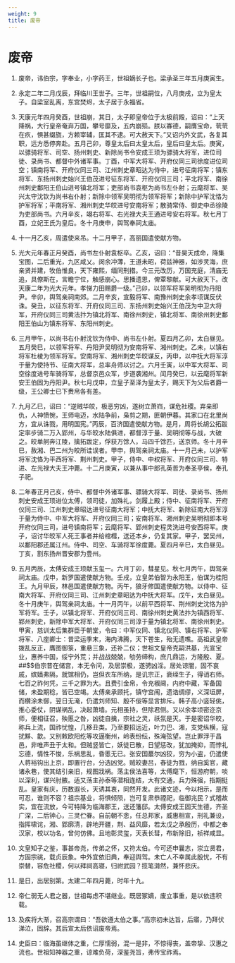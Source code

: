 ```yaml
---
weight: 9
title: 废帝
---
```


# 废帝

1. <span id="废帝-1"></span>
废帝，讳伯宗，字奉业，小字药王，世祖嫡长子也。梁承圣三年五月庚寅生。

2. <span id="废帝-2"></span>
永定二年二月戊辰，拜临川王世子。三年，世祖嗣位，八月庚戌，立为皇太子。自梁室乱离，东宫焚烬，太子居于永福省。

3. <span id="废帝-3"></span>
天康元年四月癸酉，世祖崩，其日，太子即皇帝位于太极前殿，诏曰：“上天降祸，大行皇帝奄弃万国，攀号靡及，五内崩殒。朕以寡德，嗣膺宝命，茕茕在疚，惧甚缀旒，方赖宰辅，匡其不逮。可大赦天下。”又诏内外文武，各复其职，远方悉停奔赴。五月己卯，尊皇太后曰太皇太后，皇后曰皇太后。庚寅，以骠骑将军、司空、扬州刺史、新除尚书令安成王顼为骠骑大将军，进位司徒、录尚书、都督中外诸军事。丁酉，中军大将军、开府仪同三司徐度进位司空；镇南将军、开府仪同三司、江州刺史章昭达为侍中，进号征南将军；镇东将军、东扬州刺史始兴王伯茂进号征东将军、开府仪同三司；平北将军、南徐州刺史鄱阳王伯山进号镇北将军；吏部尚书袁枢为尚书左仆射；云麾将军、吴兴太守沈钦为尚书右仆射；新除中领军吴明彻为领军将军；新除中护军沈恪为护军将军；平南将军、湘州刺史华皎进号安南将军；散骑常侍、御史中丞徐陵为吏部尚书。六月辛亥，翊右将军、右光禄大夫王通进号安右将军。秋七月丁酉，立妃王氏为皇后。冬十月庚申，舆驾奉祠太庙。

4. <span id="废帝-4"></span>
十一月乙亥，周遣使来吊。十二月甲子，高丽国遣使献方物。

5. <span id="废帝-5"></span>
光大元年春正月癸酉，尚书左仆射袁枢卒。乙亥，诏曰：“昔昊天成命，降集宝图，二后重光，九区咸乂。闵余冲薄，王道未昭，荷兹神器，如涉灵海，庶亲贤并建，牧伯惟良，天下雍熙，缅同刑措。今三元改历，万国充庭，清庙无追，具僚斯在，言瞻宁位，触感崩心。思播遗恩，俾覃黎献。可大赦天下。改天康二年为光大元年。孝悌力田赐爵一级。”己卯，以领军将军吴明彻为丹阳尹。辛卯，舆驾亲祠南郊。二月辛亥，宣毅将军、南豫州刺史余孝顷谋反伏诛。癸丑，以征东将军、开府仪同三司、东扬州刺史始兴王伯茂为中卫大将军，开府仪同三司黄法抃为镇北将军、南徐州刺史，镇北将军、南徐州刺史鄱阳王伯山为镇东将军、东阳州刺史。

6. <span id="废帝-6"></span>
三月甲午，以尚书右仆射沈钦为侍中、尚书左仆射。夏四月乙卯，太白昼见。五月癸巳，以领军将军、丹阳尹吴明彻为安南将军、湘州刺史。乙未，以镇右将军杜棱为领军将军。安南将军、湘州刺史华皎谋反，丙申，以中抚大将军淳于量为使持节、征南大将军，总率舟师以讨之。六月壬寅，以中军大将军、司空徐度进号车骑将军，总督京邑众军，步道袭湘州。闰月癸巳，以云麾将军新安王伯固为丹阳尹。秋七月戊申，立皇子至泽为皇太子，赐天下为父后者爵一级，王公卿士已下赉帛各有差。

7. <span id="废帝-7"></span>
九月乙巳，诏曰：“逆贼华皎，极恶穷凶，遂树立萧岿，谋危社稷。弃亲即仇，人神愤惋，王师电迈，水陆争前，枭剪之期，匪朝伊暮。其家口在北里尚方，宜从诛戮，用明国宪。”丙辰，百济国遣使献方物。是月，周将长胡公拓跋定率步骑二万入郢州，与华皎水陆俱进，都督淳于量、吴明彻等与战，大破之。皎单舸奔江陵，擒拓跋定，俘获万馀人，马四千馀匹，送京师。冬十月辛巳，赦湘、巴二州为皎所诖误者。甲申，舆驾亲祠太庙。十一月己未，以护军将军沈恪为平西将军、荆州刺史。甲子，侍中、中权将军、开府仪同三司、特进、左光禄大夫王冲薨。十二月庚寅，以兼从事中郎孔英哲为奉圣亭侯，奉孔子祀。

8. <span id="废帝-8"></span>
二年春正月己亥，侍中、都督中外诸军事、骠骑大将军、司徒、录尚书、扬州刺史安成王顼进位太傅，领司徒，加殊礼，剑履上殿；侍中、征南将军、开府仪同三司、江州刺史章昭达进号征南大将军；中抚大将军、新除征南大将军淳于量为侍中、中军大将军、开府仪同三司；安南将军、湘州刺史吴明彻即本号开府仪同三司，进号镇南将军；云麾将军、郢州刺史程灵洗进号安西将军。庚子，诏讨华皎军人死王事者并给棺槥，送还本乡，仍复其家。甲子，罢吴州，以鄱阳郡还属江州。侍中、司空、车骑将军徐度薨。夏四月辛巳，太白昼见。丁亥，割东扬州晋安郡为豊州。

9. <span id="废帝-9"></span>
五月丙辰，太傅安成王顼献玉玺一。六月丁卯，彗星见。秋七月丙午，舆驾亲祠太庙。戊申，新罗国遣使献方物。壬戌，立皇弟伯智为永阳王，伯谋为桂阳王。九月甲辰，林邑国遣使献方物。丙午，狼牙修国遣使献方物。以侍中、征南大将军、开府仪同三司、江州刺史章昭达为中抚大将军。戊午，太白昼见。冬十月庚午，舆驾亲祠太庙。十一月丙午，以前平西将军、荆州刺史沈恪为护军将军。壬子，以镇北将军、开府仪同三司、南徐州刺史黄法抃为镇西将军、郢州刺史，新除中军大将军、开府仪同三司淳于量为镇北将军、南徐州刺史。甲寅，慈训太后集群臣于朝堂，令曰：中军仪同、镇北仪同、镇右将军、护军将军、八座卿士：昔梁运季末，海内沸腾，天下苍生，殆无遗噍。高祖武皇帝拨乱反正，膺图御箓，重悬三象，还补二仪；世祖文皇帝克嗣洪基，光宣宝业，惠养中国，绥宁外荒；并战战兢兢，劬劳缔构，庶几鼎运，方隆殷、夏。##$$伯宗昔在储宫，本无令问，及居崇极，遂骋凶淫。居处谅闇，固不哀戚，嫔嫱弗隔，就馆相仍，岂但衣车所纳，是讥宗正，衰绖生子，得诮右师。七百之祚何凭，三千之罪为大。且费引金帛，令充椒阃，内府中藏，军备国储，未盈期稔，皆已空竭。太傅亲承顾托，镇守宫闱，遗诰绸缪，义深垣屏，而欑涂未御，翌日无淹，仍遣刘师知、殷不佞等显言排斥。韩子高小竖轻佻，推心委仗，阴谋祸乱，决起萧墙。元相虽持，但除君侧。又以余孝顷密迩京师，便相征召，殃慝之咎，凶徒自擒，宗社之灵，祅氛是灭。于是密诏华皎，称兵上流，国祚忧惶，几移丑类。乃至要招远近，叶力巴、湘，支党纵横，寇扰黟、歙。又别敕欧阳纥等攻逼衡州，岭表纷纭，殊淹弦望。岂止罪浮于昌邑，非唯声丑于太和。但贼竖皆亡，妖徒已散，日望惩改，犹加掩抑，而悖礼忘德，情性不悛，乐祸思乱，昏慝无已。张安国蕞尔凶狡，穷为小盗，仍遣使人蒋裕钩出上京，即置行台，分选凶党。贼皎妻吕，舂徒为戮，纳自奚官，藏诸永巷，使其结引亲旧，规图戕祸。荡主侯法喜等，太傅麾下，恒游府朝，啖以深利，谋兴肘腋。适又荡主孙泰等潜相连结，大有交通，兵力殊强，指期挺乱。皇家有庆，历数遐长，天诱其衷，同然开发。此诸文迹，今以相示，是而可忍，谁则不容？祖宗基业，将惧倾陨，岂可复肃恭禋祀，临御兆民？式稽故实，宜在流放，今可特降为临海郡王，送还籓邸。太傅安成王固天生德，齐圣广深，二后钟心，三灵伫眷。自前朝不悆，任总邦家，威惠相宣，刑礼兼设，指挥啸诧，湘、郢廓清，辟地开疆，荆、益风靡，若太戊之承殷历，中都之奉汉家，校以功名，曾何仿佛。且地彰灵玺，天表长彗，布新除旧，祯祥咸显。

10. <span id="废帝-10"></span>
文皇知子之鉴，事甚帝尧，传弟之怀，又符太伯。今可还申曩志，崇立贤君，方固宗祧，载贞辰象。中外宜依旧典，奉迎舆驾。未亡人不幸属此殷忧，不有崇替，容危社稷，何以拜祠高寝，归祔武园？揽笔潸然，兼怀悲庆。

11. <span id="废帝-11"></span>
是日，出居别第。太建二年四月薨，时年十九。

12. <span id="废帝-12"></span>
帝仁弱无人君之器，世祖每虑不堪继业。既居冢嫡，废立事重，是以依违积载。

13. <span id="废帝-13"></span>
及疾将大渐，召高宗谓曰：“吾欲遵太伯之事。”高宗初未达旨，后寤，乃拜伏涕泣，固辞。其后宣太后依诏废帝焉。

14. <span id="废帝-14"></span>
史臣曰：临海虽继体之重，仁厚懦弱，混一是非，不惊得丧，盖帝挚、汉惠之流也。世祖知神器之重，谅难负荷，深鉴尧旨，弗传宝祚焉。
